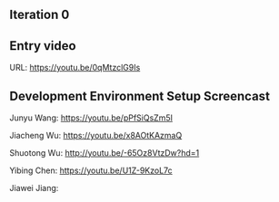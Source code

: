 ## Iteration 0

Entry video
---
URL: https://youtu.be/0qMtzclG9Is

Development Environment Setup Screencast
---
Junyu Wang: https://youtu.be/pPfSiQsZm5I

Jiacheng Wu: https://youtu.be/x8AOtKAzmaQ

Shuotong Wu: http://youtu.be/-65Oz8VtzDw?hd=1

Yibing Chen: https://youtu.be/U1Z-9KzoL7c

Jiawei Jiang: 


